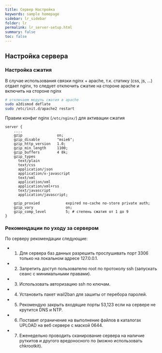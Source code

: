 ```yaml
---
title: Сервер Настройка
keywords: sample homepage
sidebar: lr_sidebar
folder: lr
permalink: lr_server-setup.html
summary: false
toc: false
---
```


## Настройка сервера

### Настройка сжатия

В случае использования связки nginx + apache, т.к. статику (css, js, ...) отдает nginx, то следует отключить сжатие на стороне apache и включить на стороне nginx

```bash
# отключаем модуль сжатия в apache
sudo a2dismod deflate
sudo /etc/init.d/apache2 restart
```
Правим конфиг nginx (```/etc/nginx/```) для активации сжатия

```
server {
    ....
    gzip                on;
    gzip_disable        "msie6";
    gzip_http_version   1.0;
    gzip_min_length     1100;
    gzip_buffers        4 8k;
    gzip_types 
      text/plain 
      text/css 
      application/json 
      application/x-javascript 
      text/xml 
      application/xml 
      application/xml+rss 
      text/javascript 
      application/javascript;
      
    gzip_proxied            expired no-cache no-store private auth;
    gzip_vary               on;
    gzip_comp_level         5; # степень сжатия от 1 до 9
}
```

### Рекомендации по уходу за сервером

По серверу рекомендации следующие:

* 1. Для сервера баз данных разрешить прослушивать порт 3306 только на локальном адресе 127.0.0.1.
* 2. Запретить доступ пользователю root по протоколу ssh (запускать сеанс с минимальными правами).
* 3. Использовать авторизацию ssh по ключам.
* 4. Установить пакет wail2ban   для зашиты от перебора паролей.
* 5. Рекомендую закрыть входящие порты 53,123 если на сервере не крутится DNS и NTP.
* 6. Поставит ограничение на выполнение файлов в каталогах UPLOAD  на веб сервере с маской 0644.
* 7. Еженедельно проводить сканирование сервера на наличие руткитов и другого вредоносного по (можно использовать chkrootkit).
